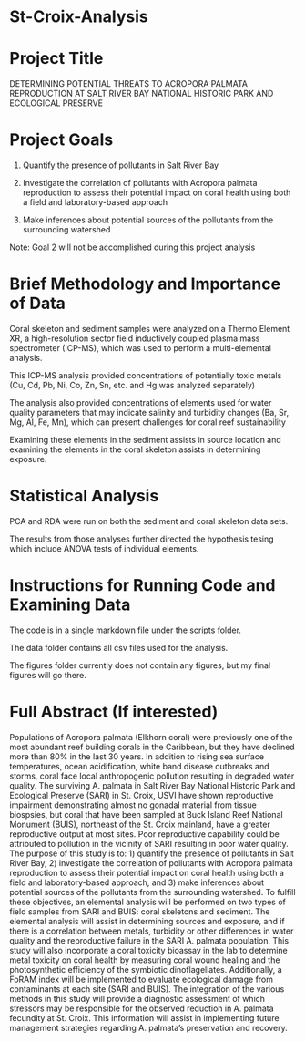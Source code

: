 # St-Croix-Analysis
# Project Title
DETERMINING POTENTIAL THREATS TO ACROPORA PALMATA REPRODUCTION AT SALT RIVER BAY NATIONAL HISTORIC PARK AND ECOLOGICAL PRESERVE
# Project Goals
1) Quantify the presence of pollutants in Salt River Bay

2) Investigate the correlation of pollutants with Acropora palmata reproduction to assess their potential impact on coral health using
both a field and laboratory-based approach

3) Make inferences about potential sources of the pollutants from the surrounding watershed

Note: Goal 2 will not be accomplished during this project analysis

# Brief Methodology and Importance of Data
Coral skeleton and sediment samples were analyzed on a Thermo Element XR, a high-resolution sector field inductively coupled plasma
mass spectrometer (ICP-MS), which was used to perform a multi-elemental analysis.

This ICP-MS analysis provided concentrations of potentially toxic metals (Cu, Cd, Pb, Ni, Co, Zn, Sn, etc. and Hg was analyzed separately)

The analysis also provided concentrations of elements used for water quality parameters that may indicate salinity and turbidity changes
(Ba, Sr, Mg, Al, Fe, Mn), which can present challenges for coral reef sustainability 

Examining these elements in the sediment assists in source location and examining the elements in the coral skeleton assists in 
determining exposure.

# Statistical Analysis
PCA and RDA were run on both the sediment and coral skeleton data sets. 

The results from those analyses further directed the hypothesis tesing which include ANOVA tests of individual elements. 

# Instructions for Running Code and Examining Data
The code is in a single markdown file under the scripts folder. 

The data folder contains all csv files used for the analysis. 

The figures folder currently does not contain any figures, but my final figures will go there. 

# Full Abstract (If interested)
Populations of Acropora palmata (Elkhorn coral) were previously one of the most abundant reef building corals in the Caribbean, but they have declined more than 80% in the last 30 years. In addition to rising sea surface temperatures, ocean acidification, white band disease outbreaks and storms, coral face local anthropogenic pollution resulting in degraded water quality. The surviving A. palmata in Salt River Bay National Historic Park and Ecological Preserve (SARI) in St. Croix, USVI have shown reproductive impairment demonstrating almost no gonadal material from tissue biospsies, but coral that have been sampled at Buck Island Reef National Monument (BUIS), northeast of the St. Croix mainland, have a greater reproductive output at most sites. Poor reproductive capability could be attributed to pollution in the vicinity of SARI resulting in poor water quality. The purpose of this study is to: 1) quantify the presence of pollutants in Salt River Bay, 2) investigate the correlation of pollutants with Acropora palmata reproduction to assess their potential impact on coral health using both a field and laboratory-based approach, and 3) make inferences about potential sources of the pollutants from the surrounding watershed. To fulfill these objectives, an elemental analysis will be performed on two types of field samples from SARI and BUIS: coral skeletons and sediment. The elemental analysis will assist in determining sources and exposure, and if there is a correlation between metals, turbidity or other differences in water quality and the reproductive failure in the SARI A. palmata population. This study will also incorporate a coral toxicity bioassay in the lab to determine metal toxicity on coral health by measuring coral wound healing and the photosynthetic efficiency of the symbiotic dinoflagellates. Additionally, a FoRAM index will be implemented to evaluate ecological damage from contaminants at each site (SARI and BUIS). The integration of the various methods in this study will provide a diagnostic assessment of which stressors may be responsible for the observed reduction in A. palmata fecundity at St. Croix. This information will assist in implementing future management strategies regarding A. palmata’s preservation and recovery. 
